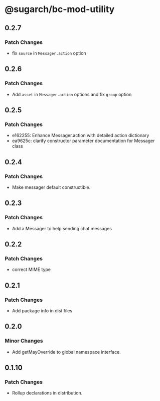 # @sugarch/bc-mod-utility

## 0.2.7

### Patch Changes

-   fix `source` in `Messager.action` option

## 0.2.6

### Patch Changes

-   Add `asset` in `Messager.action` options and fix `group` option

## 0.2.5

### Patch Changes

-   e162255: Enhance Messager.action with detailed action dictionary
-   ea9625c: clarify constructor parameter documentation for Messager class

## 0.2.4

### Patch Changes

-   Make messager default constructible.

## 0.2.3

### Patch Changes

-   Add a Messager to help sending chat messages

## 0.2.2

### Patch Changes

-   correct MIME type

## 0.2.1

### Patch Changes

-   Add package info in dist files

## 0.2.0

### Minor Changes

-   Add getMayOverride to global namespace interface.

## 0.1.10

### Patch Changes

-   Rollup declarations in distribution.
